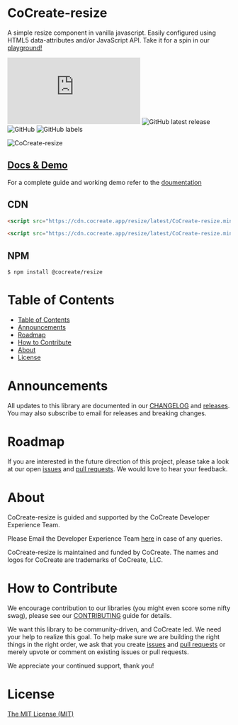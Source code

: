 # CoCreate-resize

A simple resize component in vanilla javascript. Easily configured using HTML5 data-attributes and/or JavaScript API. Take it for a spin in our [playground!](https://cocreate.app/docs/resize)

![GitHub file size in bytes](https://img.shields.io/github/size/CoCreate-app/CoCreate-resize/dist/CoCreate-resize.min.js?label=minified%20size&style=for-the-badge)
![GitHub latest release](https://img.shields.io/github/v/release/CoCreate-app/CoCreate-resize?style=for-the-badge)
![GitHub](https://img.shields.io/github/license/CoCreate-app/CoCreate-resize?style=for-the-badge)
![GitHub labels](https://img.shields.io/github/labels/CoCreate-app/CoCreate-resize/help%20wanted?style=for-the-badge)

![CoCreate-resize](https://cdn.cocreate.app/docs/CoCreate-resize.gif)

## [Docs & Demo](https://cocreate.app/docs/resize)

For a complete guide and working demo refer to the [doumentation](https://cocreate.app/docs/resize)

## CDN

```html
<script src="https://cdn.cocreate.app/resize/latest/CoCreate-resize.min.js"></script>
```

```html
<script src="https://cdn.cocreate.app/resize/latest/CoCreate-resize.min.css"></script>
```

## NPM

```shell
$ npm install @cocreate/resize
```

# Table of Contents

- [Table of Contents](#table-of-contents)
- [Announcements](#announcements)
- [Roadmap](#roadmap)
- [How to Contribute](#how-to-contribute)
- [About](#about)
- [License](#license)

<a name="announcements"></a>

# Announcements

All updates to this library are documented in our [CHANGELOG](https://github.com/CoCreate-app/CoCreate-resize/blob/master/CHANGELOG.md) and [releases](https://github.com/CoCreate-app/CoCreate-resize/releases). You may also subscribe to email for releases and breaking changes.

<a name="roadmap"></a>

# Roadmap

If you are interested in the future direction of this project, please take a look at our open [issues](https://github.com/CoCreate-app/CoCreate-resize/issues) and [pull requests](https://github.com/CoCreate-app/CoCreate-resize/pulls). We would love to hear your feedback.

<a name="about"></a>

# About

CoCreate-resize is guided and supported by the CoCreate Developer Experience Team.

Please Email the Developer Experience Team [here](mailto:develop@cocreate.app) in case of any queries.

CoCreate-resize is maintained and funded by CoCreate. The names and logos for CoCreate are trademarks of CoCreate, LLC.

<a name="contribute"></a>

# How to Contribute

We encourage contribution to our libraries (you might even score some nifty swag), please see our [CONTRIBUTING](https://github.com/CoCreate-app/CoCreate-resize/blob/master/CONTRIBUTING.md) guide for details.

We want this library to be community-driven, and CoCreate led. We need your help to realize this goal. To help make sure we are building the right things in the right order, we ask that you create [issues](https://github.com/CoCreate-app/CoCreate-resize/issues) and [pull requests](https://github.com/CoCreate-app/CoCreate-resize/pulls) or merely upvote or comment on existing issues or pull requests.

We appreciate your continued support, thank you!

# License

[The MIT License (MIT)](https://github.com/CoCreate-app/CoCreate-resize/blob/master/LICENSE)

